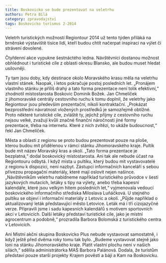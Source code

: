 ```yaml
---
title: Boskovicko se bude prezentovat na veletrhu
authors: Petra Bílá
category: zpravodajství
tags: Boskovicko turismus 2-2014
---
```


Veletrh turistických možností Regiontour 2014 už tento týden přiláká na brněnské výstaviště tisíce lidí, kteří budou chtít načerpat inspiraci na výlet či strávení dovolené.

Čtyřdenní akce vypukne šestnáctého ledna. Návštěvníci dostanou možnost obhlédnout i turistické cíle z oblasti okresu Blansko, ale budou muset hledat usilovněji.

Ty tam jsou doby, kdy destinace okolo Moravského krasu měla na veletrhu vlastní stánek. Naopak, i letos pokračuje postoj posledních let. „Pronájem vlastního stánku je příliš drahý a tato forma prezentace není tolik efektivní,“ zhodnotil místostarosta Boskovic Dominik Božek. Jan Chmelíček z jihomoravské centrály cestovního ruchu k tomu doplnil, že veletrhy jako Regiontour jsou především prezentační, nikoli kontraktační. „Prokázat bezprostřední návratnost vložených prostředků je samozřejmě obtížné. Proto některé turistické cíle, zvláště ty, jejichž příjmy z cestovního ruchu nejsou velké, zvažují kvůli značné finanční náročnosti jiné formy prezentace, třeba na internetu. Které z nich zvítězí, to ukáže budoucnost,“ řekl Jan Chmelíček.

Města a oblasti z regionu se proto budou prezentovat pouze na ploše, kterou budou mít přidělenou v rámci stánku Jihomoravského kraje. Pultík bude mít název Moravský kras a okolí. „Tato forma prezentace je bezplatná,“ dodal boskovický místostarosta. Ani tak ale nebude účast na Regiontouru odbytá. I když místa u pultíku, který budou mít vystavovatelé z regionu k dispozici, není nazbyt. Zástupci informačních kanceláří s sebou přivezou propagační materiály, které mají oslovit nejen našince. „Návštěvníkům veletrhu nabídneme například turistického průvodce v šesti jazykových mutacích, letáky s tipy na výlety, anebo třeba kapesní kalendáře, které jsou velkým hitem posledních let,“ vyjmenovala vedoucí boskovického informačního střediska Miloslava Luňáčková. U stejného pultíku se objeví i informační materiály z Letovic a okolí. „Půjde například o aktualizovaný leták představující město Letovice. Leták má i tři cizojazyčné verze. Připravili jsme i sadu kapesních kalendářů s motivem sportovních akcí v Letovicích. Další letáky představí turistické cíle, jako je místní agrocentrum a podobně,“ prozradila Barbora Bolomská z turistického centra v Letovicích.

Ani Místní akční skupina Boskovicko Plus nebude vystavovat samostatně, i když ještě před dvěma roky tomu tak bylo. „Budeme vystavovat stejně jako loni na stánku Jihomoravského kraje. Platit vlastní plochu není v našich silách,“ sdělila administrátorka MAS Barbora Palánová. Dodala, že turistům představí pouze starší projekty Krajem pověstí a bájí a Kam na Boskovicku.
